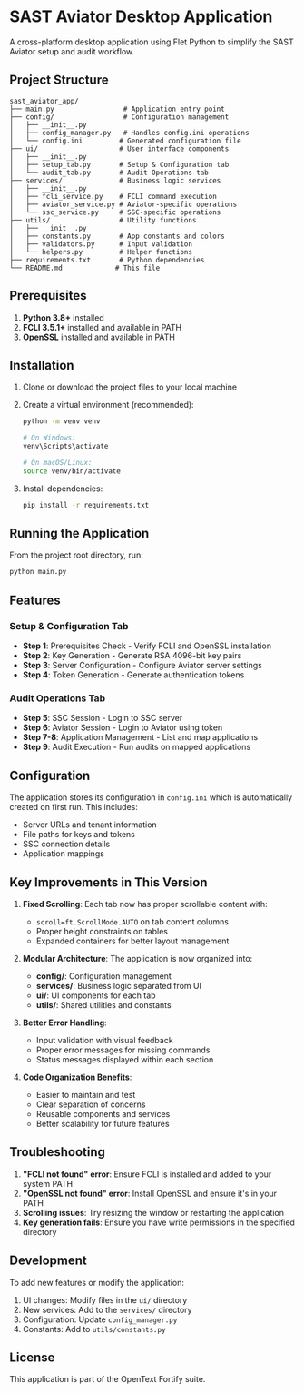 # SAST Aviator Desktop Application

A cross-platform desktop application using Flet Python to simplify the SAST Aviator setup and audit workflow.

## Project Structure

```
sast_aviator_app/
├── main.py                 # Application entry point
├── config/                 # Configuration management
│   ├── __init__.py
│   ├── config_manager.py   # Handles config.ini operations
│   └── config.ini         # Generated configuration file
├── ui/                    # User interface components
│   ├── __init__.py
│   ├── setup_tab.py       # Setup & Configuration tab
│   └── audit_tab.py       # Audit Operations tab
├── services/              # Business logic services
│   ├── __init__.py
│   ├── fcli_service.py    # FCLI command execution
│   ├── aviator_service.py # Aviator-specific operations
│   └── ssc_service.py     # SSC-specific operations
├── utils/                 # Utility functions
│   ├── __init__.py
│   ├── constants.py       # App constants and colors
│   ├── validators.py      # Input validation
│   └── helpers.py         # Helper functions
├── requirements.txt       # Python dependencies
└── README.md             # This file
```

## Prerequisites

1. **Python 3.8+** installed
2. **FCLI 3.5.1+** installed and available in PATH
3. **OpenSSL** installed and available in PATH

## Installation

1. Clone or download the project files to your local machine

2. Create a virtual environment (recommended):
   ```bash
   python -m venv venv
   
   # On Windows:
   venv\Scripts\activate
   
   # On macOS/Linux:
   source venv/bin/activate
   ```

3. Install dependencies:
   ```bash
   pip install -r requirements.txt
   ```

## Running the Application

From the project root directory, run:

```bash
python main.py
```

## Features

### Setup & Configuration Tab
- **Step 1**: Prerequisites Check - Verify FCLI and OpenSSL installation
- **Step 2**: Key Generation - Generate RSA 4096-bit key pairs
- **Step 3**: Server Configuration - Configure Aviator server settings
- **Step 4**: Token Generation - Generate authentication tokens

### Audit Operations Tab
- **Step 5**: SSC Session - Login to SSC server
- **Step 6**: Aviator Session - Login to Aviator using token
- **Step 7-8**: Application Management - List and map applications
- **Step 9**: Audit Execution - Run audits on mapped applications

## Configuration

The application stores its configuration in `config.ini` which is automatically created on first run. This includes:
- Server URLs and tenant information
- File paths for keys and tokens
- SSC connection details
- Application mappings

## Key Improvements in This Version

1. **Fixed Scrolling**: Each tab now has proper scrollable content with:
   - `scroll=ft.ScrollMode.AUTO` on tab content columns
   - Proper height constraints on tables
   - Expanded containers for better layout management

2. **Modular Architecture**: The application is now organized into:
   - **config/**: Configuration management
   - **services/**: Business logic separated from UI
   - **ui/**: UI components for each tab
   - **utils/**: Shared utilities and constants

3. **Better Error Handling**: 
   - Input validation with visual feedback
   - Proper error messages for missing commands
   - Status messages displayed within each section

4. **Code Organization Benefits**:
   - Easier to maintain and test
   - Clear separation of concerns
   - Reusable components and services
   - Better scalability for future features

## Troubleshooting

1. **"FCLI not found" error**: Ensure FCLI is installed and added to your system PATH
2. **"OpenSSL not found" error**: Install OpenSSL and ensure it's in your PATH
3. **Scrolling issues**: Try resizing the window or restarting the application
4. **Key generation fails**: Ensure you have write permissions in the specified directory

## Development

To add new features or modify the application:

1. UI changes: Modify files in the `ui/` directory
2. New services: Add to the `services/` directory
3. Configuration: Update `config_manager.py`
4. Constants: Add to `utils/constants.py`

## License

This application is part of the OpenText Fortify suite.